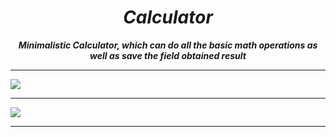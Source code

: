 <h1 align="center"><i>Calculator</i></h1>

**_<p align="center">Minimalistic Calculator, which can do all the basic math operations as well as save the field obtained result</p>_**

<hr/>

<p align="center">
    <div>
    <img src="./initial.png"/>
    <hr/>
    <img src="./some-operations.png"/>
    <hr/>
<p>